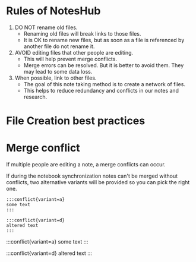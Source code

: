 # Rules of NotesHub
1) DO NOT rename old files.
    - Renaming old files will break links to those files.
    - It is OK to rename new files, but as soon as a file is referenced by another file do not rename it.
2) AVOID editing files that other people are editing.
    - This will help prevent merge conflicts.
    - Merge errors can be resolved. But it is better to avoid them. They may lead to some data loss.
3) When possible, link to other files.
    - The goal of this note taking method is to create a network of files.
    - This helps to reduce redundancy and conflicts in our notes and research.

# File Creation best practices


# Merge conflict
If multiple people are editing a note, a merge conflicts can occur.

If during the notebook synchronization notes can't be merged without conflicts, two alternative variants will be provided so you can pick the right one.

```
:::conflict{variant=a}
some text
:::

:::conflict{variant=d}
altered text
:::
```

:::conflict{variant=a}
some text
:::

:::conflict{variant=d}
altered text
:::

